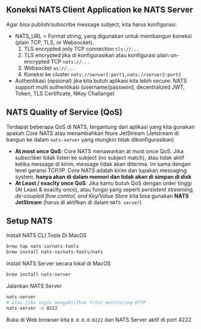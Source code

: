 ## Koneksi NATS Client Application ke NATS Server

Agar bisa publish/subscribe message subject, kita harus konfigurasi:
- NATS_URL = Format string, yang digunakan untuk membangun koneksi (plain TCP, TLS, or Websocket).
  1. TLS encrypted only TCP connection `tls://...`
  2. TLS encrypted jika di konfigurasikan atau konfigurasi plain un-encrypted TCP `nats://...`
  3. Websocket `ws://...`
  4. Koneksi ke cluster `nats://server1:port1,nats://server2:port2`
- Authentikasi (opsional) jika kita butuh aplikasi kita lebih secure. NATS support multi authentikasi (username/password, decentralized JWT, Token, TLS Certificate, NKey Challange)


## NATS Quality of Service (QoS)
Terdapat beberapa QoS di NATS, tergantung dari aplikasi yang kita gunakan apakah Core NATS atau menambahkan fiture JetStream (Jetstream di bangun ke dalam `nats-server` yang mungkin tidak dikonfigurasikan)
- **At most once QoS**: Core NATS menawarkan at most once QoS. Jika subscriber tidak listen ke subject (no subject match), atau tidak aktif ketika message di kirim, message tidak akan diterima. Ini sama dengan level garansi TCP/IP. Core NATS adalah kirim dan lupakan messaging system. **hanya akan di dalam memori dan tidak akan di simpan di disk**
- **At Least / exaclty once QoS**: Jika kamu butuh QoS dengan order tinggi (At Least & exaclty once), atau fungsi yang seperti *persistent streaming, de-coupled flow control, and Key/Value Store* kita bisa gunakan **NATS JetStream** (harus di aktifkan di dalam `NATS server`)

## Setup NATS

Install NATS CLI Tools Di MacOS
```bash
brew tap nats-io/nats-tools
brew install nats-io/nats-tools/nats
```

Install NATS Server secara lokal di MacOS
```bash
brew install nats-server
```

Jalankan NATS Server
```bash
nats-server
# atau jika ingin mengaktifkan fitur monitoring HTTP
nats-server -m 8222
```
Buka di Web browser kita `0.0.0.0:8222` dan NATS Server aktif di port 4222

